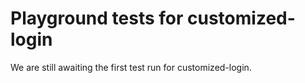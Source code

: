 # Playground tests for customized-login
We are still awaiting the first test run for customized-login.
